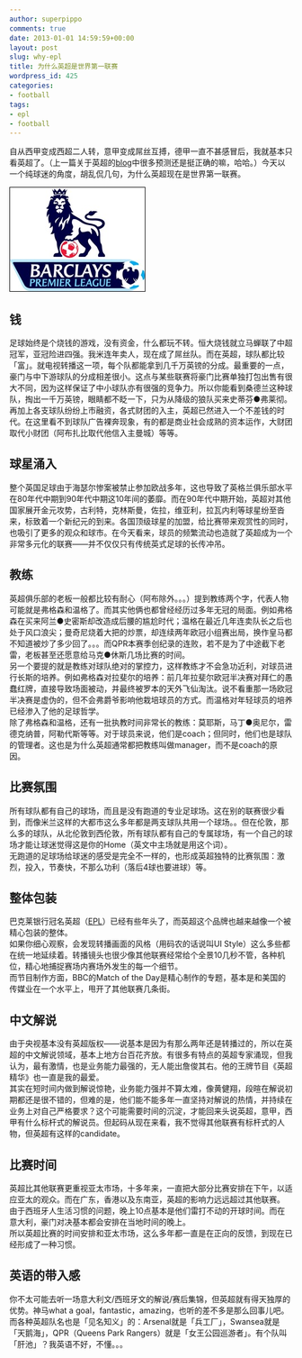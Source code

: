 ```yaml
---
author: superpippo
comments: true
date: 2013-01-01 14:59:59+00:00
layout: post
slug: why-epl
title: 为什么英超是世界第一联赛
wordpress_id: 425
categories:
- football
tags:
- epl
- football
---
```


自从西甲变成西超二人转，意甲变成屌丝互搏，德甲一直不甚感冒后，我就基本只看英超了。（上一篇关于英超的[blog](http://www.lifebackup.cn/match-of-the-day-return.html)中很多预测还是挺正确的嘛，哈哈。）今天以一个纯球迷的角度，胡乱侃几句，为什么英超现在是世界第一联赛。

![](/images/201301/barclaysepl.jpg)

## 钱

足球始终是个烧钱的游戏，没有资金，什么都玩不转。恒大烧钱就立马蝉联了中超冠军，亚冠险进四强。我米连年卖人，现在成了屌丝队。而在英超，球队都比较「富」。就电视转播这一项，每个队都能拿到几千万英镑的分成。最重要的一点，豪门与中下游球队的分成相差很小。这点与某些联赛将豪门比赛单独打包出售有很大不同，因为这样保证了中小球队亦有很强的竞争力。所以你能看到桑德兰这种球队，掏出一千万英镑，眼睛都不眨一下，只为从降级的狼队买来史蒂芬●弗莱彻。再加上各支球队纷纷上市融资，各式财团的入主，英超已然进入一个不差钱的时代。在这里看不到球队广告裸奔现象，有的都是商业社会成熟的资本运作，大财团取代小财团（阿布扎比取代他信入主曼城）等等。

## 球星涌入

整个英国足球由于海瑟尔惨案被禁止参加欧战多年，这也导致了英格兰俱乐部水平在80年代中期到90年代中期这10年间的萎靡。而在90年代中期开始，英超对其他国家展开金元攻势，古利特，克林斯曼，佐拉，维亚利，拉瓦内利等球星纷至沓来，标致着一个新纪元的到来。各国顶级球星的加盟，给比赛带来观赏性的同时，也吸引了更多的观众和球市。在今天看来，球员的频繁流动也造就了英超成为一个非常多元化的联赛——并不仅仅只有传统英式足球的长传冲吊。

## 教练

英超俱乐部的老板一般都比较有耐心（阿布除外。。。）提到教练两个字，代表人物可能就是弗格森和温格了。而其实他俩也都曾经经历过多年无冠的局面。例如弗格森在买来阿兰●史密斯却改造成后腰的尴尬时代；温格在最近几年连卖队长之后也处于风口浪尖；曼奇尼烧着大把的炒票，却连续两年欧冠小组赛出局，换作皇马都不知道被炒了多少回了。。。而QPR本赛季创纪录的连败，若不是为了中途截下老雷，老板甚至还愿意给马克●休斯几场比赛的时间。      
另一个要提的就是教练对球队绝对的掌控力，这样教练才不会急功近利，对球员进行长斯的培养。例如弗格森对拉斐尔的培养：前几年拉斐尔欧冠半决赛对拜仁的愚蠢红牌，直接导致场面被动，并最终被罗本的天外飞仙淘汰。说不看重那一场欧冠半决赛是虚伪的，但不会弗爵爷影响他栽培球员的方式。而温格对年轻球员的培养已经渗入了他的足球哲学。       
除了弗格森和温格，还有一批执教时间非常长的教练：莫耶斯，马丁●奥尼尔，雷德克纳普，阿勒代斯等等。对于球员来说，他们是coach；但同时，他们也是球队的管理者。这也是为什么英超通常都把教练叫做manager，而不是coach的原因。

## 比赛氛围

所有球队都有自己的球场，而且是没有跑道的专业足球场。这在别的联赛很少看到，而像米兰这样的大都市这么多年都是两支球队共用一个球场。。但在伦敦，那么多的球队，从北伦敦到西伦敦，所有球队都有自己的专属球场，有一个自己的球场才能让球迷觉得这是你的Home（英文中主场就是用这个词）。     
无跑道的足球场给球迷的感受是完全不一样的，也形成英超独特的比赛氛围：激烈，投入，节奏快，不那么功利（落后4球也要进球）等。

## 整体包装

巴克莱银行冠名英超（[EPL](http://www.premierleague.com/)）已经有些年头了，而英超这个品牌也越来越像一个被精心包装的整体。      
如果你细心观察，会发现转播画面的风格（用码农的话说叫UI Style）这么多些都在统一地延续着。转播镜头也很少像其他联赛经常给个全景10几秒不管，各种机位，精心地捕捉赛场内赛场外发生的每一个细节。      
而节目制作方面，BBC的Match of the Day是精心制作的专题，基本是和美国的传媒业在一个水平上，甩开了其他联赛几条街。

## 中文解说

由于央视基本没有英超版权——说基本是因为有那么两年还是转播过的，所以在英超的中文解说领域，基本上地方台百花齐放。有很多有特点的英超专家涌现，但我认为，最有激情，也是业务能力最强的，无人能出詹俊其右。他的王牌节目《英超精华》也一直是我的最爱。     
其实在短时间内做到解说惊艳，业务能力强并不算太难，像黄健翔，段暄在解说初期都还是很不错的，但难的是，他们能不能多年一直坚持对解说的热情，并持续在业务上对自己严格要求？这个可能需要时间的沉淀，才能回来头说英超，意甲，西甲有什么标杆式的解说员。但起码从现在来看，我不觉得其他联赛有标杆式的人物，但英超有这样的candidate。

## 比赛时间

英超比其他联赛更重视亚太市场，十多年来，一直把大部分比赛安排在下午，以适应亚太的观众。而在广东，香港以及东南亚，英超的影响力远远超过其他联赛。     
由于西班牙人生活习惯的问题，晚上10点基本是他们雷打不动的开球时间。而在意大利，豪门对决基本都会安排在当地时间的晚上。      
所以英超比赛的时间安排和亚太市场，这么多年都一直是在正向的反馈，到现在已经形成了一种习惯。

## 英语的带入感

你不太可能去听一场意大利文/西班牙文的解说/赛后集锦，但英超就有得天独厚的优势。神马what a goal，fantastic，amazing，也听的差不多是那么回事儿吧。     
而各种英超队名也是「见名知义」的：Arsenal就是「兵工厂」，Swansea就是「天鹅海」，QPR（Queens Park Rangers）就是「女王公园巡游者」。有个队叫「肝池」？我英语不好，不懂。。。
